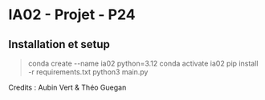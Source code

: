 # IA02 - Projet - P24

## Installation et setup

> conda create --name ia02 python=3.12 
> conda activate ia02
> pip install -r requirements.txt
> python3 main.py

Credits : Aubin Vert & Théo Guegan
